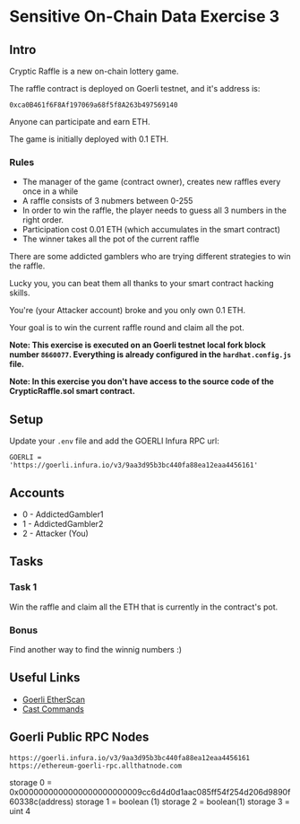 # Sensitive On-Chain Data Exercise 3

## Intro

Cryptic Raffle is a new on-chain lottery game.

The raffle contract is deployed on Goerli testnet, and it's address is:

`0xca0B461f6F8Af197069a68f5f8A263b497569140`

Anyone can participate and earn ETH.

The game is initially deployed with 0.1 ETH.

### Rules
* The manager of the game (contract owner), creates new raffles every once in a while
* A raffle consists of 3 nubmers between 0-255
* In order to win the raffle, the player needs to guess all 3 numbers in the right order.
* Participation cost 0.01 ETH (which accumulates in the smart contract)
* The winner takes all the pot of the current raffle

There are some addicted gamblers who are trying different strategies to win the raffle.

Lucky you, you can beat them all thanks to your smart contract hacking skills.

You're (your Attacker account) broke and you only own 0.1 ETH.

Your goal is to win the current raffle round and claim all the pot.

**Note: This exercise is executed on an Goerli testnet local fork block number `8660077`. Everything is already configured in the `hardhat.config.js` file.**

**Note: In this exercise you don't have access to the source code of the CrypticRaffle.sol smart contract.**

## Setup
Update your `.env` file and add the GOERLI Infura RPC url:
```
GOERLI = 'https://goerli.infura.io/v3/9aa3d95b3bc440fa88ea12eaa4456161'
```

## Accounts
* 0 - AddictedGambler1
* 1 - AddictedGambler2
* 2 - Attacker (You)

<div style="page-break-after: always;"></div>

## Tasks

### Task 1
Win the raffle and claim all the ETH that is currently in the contract's pot.

### Bonus
Find another way to find the winnig numbers :)

## Useful Links
* [Goerli EtherScan](https://goerli.etherscan.io/)
* [Cast Commands](https://book.getfoundry.sh/reference/cast/)

## Goerli Public RPC Nodes
```
https://goerli.infura.io/v3/9aa3d95b3bc440fa88ea12eaa4456161
https://ethereum-goerli-rpc.allthatnode.com
```

storage 0 = 0x0000000000000000000000009cc6d4d0d1aac085ff54f254d206d9890f60338c(address)
storage 1 = boolean (1)
storage 2 = boolean(1)
storage 3 = uint 4
